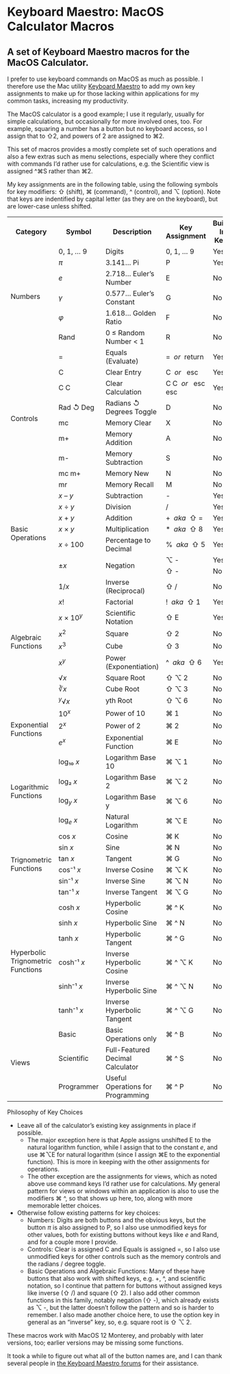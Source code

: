 # Keyboard Maestro: MacOS Calculator Macros
## A set of Keyboard Maestro macros for the MacOS Calculator.

I prefer to use keyboard commands on MacOS as much as possible. I therefore use the Mac utility [Keyboard Maestro](https://www.keyboardmaestro.com/main/) to add my own key assignments to make up for those lacking within applications for my common tasks, increasing my productivity.

The MacOS calculator is a good example; I use it regularly, usually for simple calculations, but occasionally for more involved ones, too. For example, squaring a number has a button but no keyboard access, so I assign that to ⇧2, and powers of 2 are assigned to ⌘2.

This set of macros provides a mostly complete set of such operations and also a few extras such as menu selections, especially where they conflict with commands I’d rather use for calculations, e.g. the Scientific view is assigned ^⌘S rather than ⌘2.

My key assignments are in the following table, using the following symbols for key modifiers: ⇧ (shift), ⌘ (command), ^ (control), and ⌥ (option). Note that keys are indentified by capital letter (as they are on the keyboard), but are lower-case unless shifted.

<table>
<tr><th> Category </th>         <th> Symbol </th>   <th> Description </th>              <th> Key Assignment </th> <th> Built-In Key? </th></tr>

<tr><td rowspan=6> Numbers </td>
    <td> 0, 1, … 9 </td>  <td> Digits </td>                   <td> 0, 1, … 9 </td>  <td> Yes </td></tr>
<tr><td> <i>π</i> </td>   <td> 3.141… Pi </td>                <td> P         </td>  <td> Yes </td></tr>
<tr><td> <i>e</i> </td>   <td> 2.718… Euler’s Number </td>    <td> E         </td>  <td> No </td></tr>
<tr><td> <i>γ</i> </td>   <td> 0.577… Euler’s Constant </td>  <td> G         </td>  <td> No </td></tr>
<tr><td> <i>φ</i> </td>   <td> 1.618… Golden Ratio</td>       <td> F         </td>  <td> No </td></tr>
<tr><td> Rand     </td>   <td> 0 ≤ Random Number < 1</td>     <td> R         </td>  <td> No </td></tr>

<tr><td rowspan=9> Controls </td>
    <td> = </td>          <td> Equals (Evaluate) </td>         <td> = &nbsp;<var>or</var> &nbsp;return </td>      <td> Yes </td></tr>
<tr><td> C </td>          <td> Clear Entry </td>               <td> C &nbsp;<var>or</var> &nbsp; esc </td>        <td> Yes </td></tr>
<tr><td> C C </td>        <td> Clear Calculation </td>         <td> C C &nbsp;<var>or</var> &nbsp; esc esc </td>  <td> Yes </td></tr>
<tr><td> Rad ↺ Deg </td>  <td> Radians ↺ Degrees Toggle </td>  <td> D </td>                                       <td> No </td></tr>
<tr><td> mc </td>         <td> Memory Clear </td>              <td> X </td>                                       <td> No </td></tr>
<tr><td> m+ </td>         <td> Memory Addition </td>           <td> A </td>                                       <td> No </td></tr>
<tr><td> m- </td>         <td> Memory Subtraction </td>        <td> S </td>                                       <td> No </td></tr>
<tr><td> mc m+ </td>      <td> Memory New </td>                <td> N </td>                                       <td> No </td></tr>
<tr><td> mr </td>         <td> Memory Recall </td>             <td> M </td>                                       <td> No </td></tr>
  
<tr><td rowspan=7> Basic Operations </td>
    <td> <var>x</var> – <var>y</var> </td> <td> Subtraction </td>           <td> - </td>                                <td> Yes </td></tr>
<tr><td> <var>x</var> ÷ <var>y</var> </td> <td> Division </td>              <td> / </td>                                <td> Yes </td></tr>
<tr><td> <var>x</var> + <var>y</var> </td> <td> Addition </td>              <td> + &nbsp;<var>aka</var>&nbsp; ⇧ = </td> <td> Yes </td></tr>
<tr><td> <var>x</var> × <var>y</var> </td> <td> Multiplication </td>        <td> * &nbsp;<var>aka</var>&nbsp; ⇧ 8 </td> <td> Yes </td></tr>
<tr><td> <var>x</var> ÷ 100 </td>          <td> Percentage to Decimal </td> <td> % &nbsp;<var>aka</var>&nbsp; ⇧ 5 </td> <td> Yes </td></tr>
<tr><td rowspan=2> ±<var>x</var> </td>     <td rowspan=2> Negation </td>    <td> ⌥ - </td>                              <td> Yes </td></tr>
<tr>                                                                        <td> ⇧ - </td>                              <td> No </td></tr>

<tr><td rowspan=9> Algebraic Functions </td>
    <td> 1/<var>x</var> </td>                          <td> Inverse (Reciprocal) </td>  <td> ⇧ / </td>                             <td> No </td></tr>
<tr><td> <var>x</var>! </td>                           <td> Factorial </td>             <td> ! &nbsp;<var>aka</var>&nbsp; ⇧ 1 </td><td> Yes </td></tr>
<tr><td> <var>x</var> × 10<sup><var>y</var></sup> </td><td> Scientific Notation </td>   <td> ⇧ E </td>                             <td> Yes </td></tr>
<tr><td> <var>x</var><sup>2</sup> </td>                <td> Square </td>                <td> ⇧ 2 </td>                             <td> No </td></tr>
<tr><td> <var>x</var><sup>3</sup> </td>                <td> Cube </td>                  <td> ⇧ 3 </td>                             <td> No </td></tr>
<tr><td> <var>x</var><sup><var>y</var></sup> </td>     <td> Power (Exponentiation) </td><td> ^ &nbsp;<var>aka</var>&nbsp; ⇧ 6 </td><td> Yes </td></tr>
<tr><td> √<var>x</var> </td>                           <td> Square Root </td>           <td> ⇧ ⌥ 2 </td>                           <td> No </td></tr>
<tr><td> ∛<var>x</var> </td>                           <td> Cube Root </td>             <td> ⇧ ⌥ 3 </td>                           <td> No </td></tr>
<tr><td> <sup><var>y</var></sup>√<var>x</var> </td>    <td> yth Root </td>              <td> ⇧ ⌥ 6 </td>                           <td> No </td></tr>

<tr><td rowspan=3> Exponential Functions </td>
    <td> 10<sup><var>x</var></sup> </td>       <td> Power of 10 </td>          <td> ⌘ 1 </td> <td> No </td></tr>
<tr><td> 2<sup><var>x</var></sup> </td>        <td> Power of 2 </td>           <td> ⌘ 2 </td> <td> No </td></tr>
<tr><td> <i>e</i><sup><var>x</var></sup> </td> <td> Exponential Function </td> <td> ⌘ E </td> <td> No </td></tr>

<tr><td rowspan=4> Logarithmic Functions </td>
    <td> log₁₀ <var>x</var> </td>                  <td> Logarithm Base 10 </td> <td> ⌘ ⌥ 1 </td><td> No </td></tr>
<tr><td> log₂ <var>x</var> </td>                   <td> Logarithm Base 2 </td>  <td> ⌘ ⌥ 2 </td><td> No </td></tr>
<tr><td> log<sub><i>y</i></sub> <var>x</var> </td> <td> Logarithm Base y </td>  <td> ⌘ ⌥ 6 </td><td> No </td></tr>
<tr><td> log<sub><i>e</i></sub> <var>x</var> </td> <td> Natural Logarithm </td> <td> ⌘ ⌥ E </td><td> No </td></tr>

<tr><td rowspan=6> Trignometric Functions </td>
    <td> cos <var>x</var> </td>    <td> Cosine </td>           <td> ⌘ K </td>    <td> No </td></tr>
<tr><td> sin <var>x</var> </td>    <td> Sine </td>             <td> ⌘ N </td>    <td> No </td></tr>
<tr><td> tan <var>x</var> </td>    <td> Tangent </td>          <td> ⌘ G </td>    <td> No </td></tr>
<tr><td> cos⁻¹ <var>x</var> </td>  <td> Inverse Cosine </td>   <td> ⌘ ⌥ K </td>  <td> No </td></tr>
<tr><td> sin⁻¹ <var>x</var> </td>  <td> Inverse Sine </td>     <td> ⌘ ⌥ N </td>  <td> No </td></tr>
<tr><td> tan⁻¹ <var>x</var> </td>  <td> Inverse Tangent </td>  <td> ⌘ ⌥ G </td>  <td> No </td></tr>

<tr><td rowspan=6> Hyperbolic Trignometric Functions </td>
    <td> cosh <var>x</var> </td>    <td> Hyperbolic Cosine </td>           <td> ⌘ ^ K </td>    <td> No </td></tr>
<tr><td> sinh <var>x</var> </td>    <td> Hyperbolic Sine </td>             <td> ⌘ ^ N </td>    <td> No </td></tr>
<tr><td> tanh <var>x</var> </td>    <td> Hyperbolic Tangent </td>          <td> ⌘ ^ G </td>    <td> No </td></tr>
<tr><td> cosh⁻¹ <var>x</var> </td>  <td> Inverse Hyperbolic Cosine </td>   <td> ⌘ ^ ⌥ K </td>  <td> No </td></tr>
<tr><td> sinh⁻¹ <var>x</var> </td>  <td> Inverse Hyperbolic Sine </td>     <td> ⌘ ^ ⌥ N </td>  <td> No </td></tr>
<tr><td> tanh⁻¹ <var>x</var> </td>  <td> Inverse Hyperbolic Tangent </td>  <td> ⌘ ^ ⌥ G </td>  <td> No </td></tr>

<tr><td rowspan=3> Views </td>
    <td> Basic </td>       <td> Basic Operations only </td>              <td> ⌘ ^ B </td>  <td> No </td></tr>
<tr><td> Scientific </td>  <td> Full-Featured Decimal Calculator </td>   <td> ⌘ ^ S </td>  <td> No </td></tr>
<tr><td> Programmer </td>  <td> Useful Operations for Programming </td>  <td> ⌘ ^ P </td>  <td> No </td></tr>

</table>

Philosophy of Key Choices

* Leave all of the calculator’s existing key assignments in place if possible.
  * The major exception here is that Apple assigns unshifted E to the natural logarithm function, while I assign that to the constant <var>e</var>, and use ⌘⌥E for natural logarithm (since I assign ⌘E to the exponential function). This is more in keeping with the other assignments for operations.
  * The other exception are the assignments for views, which as noted above use command keys I’d rather use for calculations. My general pattern for views or windows within an application is also to use the modifiers ⌘ ^, so that shows up here, too, along with more memorable letter choices.
* Otherwise follow existing patterns for key choices:
  * Numbers: Digits are both buttons and the obvious keys, but the button <i>π</i> is also assigned to P, so I also use unmodified keys for other values, both for existing buttons without keys like <i>e</i> and Rand, and for a couple more I provide.
  * Controls: Clear is assigned C and Equals is assigned =, so I also use unmodified keys for other controls such as the memory controls and the radians / degree toggle.
  * Basic Operations and Algebraic Functions: Many of these have buttons that also work with shifted keys, e.g. +, ^, and scientific notation, so I continue that pattern for buttons without assigned keys like inverse (⇧ /) and square (⇧ 2). I also add other common functions in this family, notably negation (⇧ -), which already exists as ⌥ -, but the latter doesn’t follow the pattern and so is harder to remember. I also made another choice here, to use the option key in general as an “inverse” key, so, e.g. square root is ⇧ ⌥ 2.

These macros work with MacOS 12 Monterey, and probably with later versions, too; earlier versions may be missing some functions.

It took a while to figure out what all of the button names are, and I can thank several people in [the Keyboard Maestro forums](https://forum.keyboardmaestro.com/t/km-macros-can-t-find-all-calculator-buttons/29859) for their assistance.
